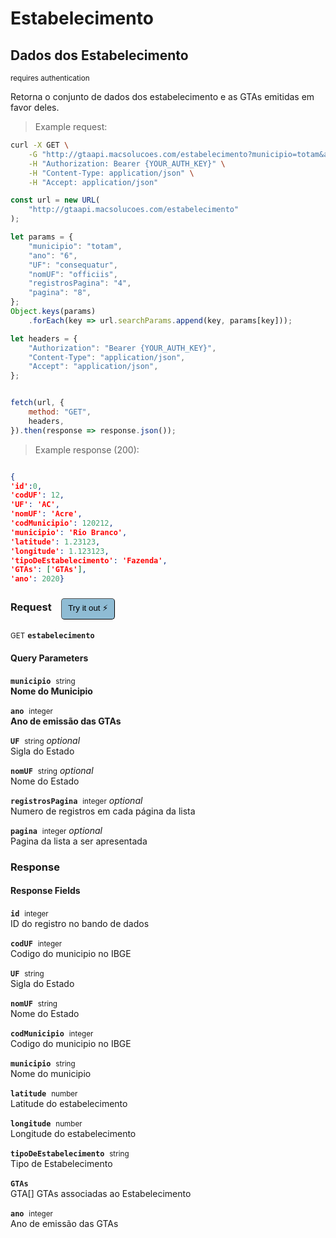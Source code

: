 # Estabelecimento


## Dados dos Estabelecimento

<small class="badge badge-darkred">requires authentication</small>

<aside class="notice">Retorna o conjunto de dados dos estabelecimento e as GTAs emitidas em favor deles.</aside>

> Example request:

```bash
curl -X GET \
    -G "http://gtaapi.macsolucoes.com/estabelecimento?municipio=totam&ano=6&UF=consequatur&nomUF=officiis&registrosPagina=4&pagina=8" \
    -H "Authorization: Bearer {YOUR_AUTH_KEY}" \
    -H "Content-Type: application/json" \
    -H "Accept: application/json"
```

```javascript
const url = new URL(
    "http://gtaapi.macsolucoes.com/estabelecimento"
);

let params = {
    "municipio": "totam",
    "ano": "6",
    "UF": "consequatur",
    "nomUF": "officiis",
    "registrosPagina": "4",
    "pagina": "8",
};
Object.keys(params)
    .forEach(key => url.searchParams.append(key, params[key]));

let headers = {
    "Authorization": "Bearer {YOUR_AUTH_KEY}",
    "Content-Type": "application/json",
    "Accept": "application/json",
};


fetch(url, {
    method: "GET",
    headers,
}).then(response => response.json());
```


> Example response (200):

```json

{
'id':0,
'codUF': 12,
'UF': 'AC',
'nomUF': 'Acre',
'codMunicipio': 120212,
'municipio': 'Rio Branco',
'latitude': 1.23123,
'longitude': 1.123123,
'tipoDeEstabelecimento': 'Fazenda',
'GTAs': ['GTAs'],
'ano': 2020}
```
<div id="execution-results-GETestabelecimento" hidden>
    <blockquote>Received response<span id="execution-response-status-GETestabelecimento"></span>:</blockquote>
    <pre class="json"><code id="execution-response-content-GETestabelecimento"></code></pre>
</div>
<div id="execution-error-GETestabelecimento" hidden>
    <blockquote>Request failed with error:</blockquote>
    <pre><code id="execution-error-message-GETestabelecimento"></code></pre>
</div>
<form id="form-GETestabelecimento" data-method="GET" data-path="estabelecimento" data-authed="1" data-hasfiles="0" data-headers='{"Authorization":"Bearer {YOUR_AUTH_KEY}","Content-Type":"application\/json","Accept":"application\/json"}' onsubmit="event.preventDefault(); executeTryOut('GETestabelecimento', this);">
<h3>
    Request&nbsp;&nbsp;&nbsp;
        <button type="button" style="background-color: #8fbcd4; padding: 5px 10px; border-radius: 5px; border-width: thin;" id="btn-tryout-GETestabelecimento" onclick="tryItOut('GETestabelecimento');">Try it out ⚡</button>
    <button type="button" style="background-color: #c97a7e; padding: 5px 10px; border-radius: 5px; border-width: thin;" id="btn-canceltryout-GETestabelecimento" onclick="cancelTryOut('GETestabelecimento');" hidden>Cancel</button>&nbsp;&nbsp;
    <button type="submit" style="background-color: #6ac174; padding: 5px 10px; border-radius: 5px; border-width: thin;" id="btn-executetryout-GETestabelecimento" hidden>Send Request 💥</button>
    </h3>
<p>
<small class="badge badge-green">GET</small>
 <b><code>estabelecimento</code></b>
</p>
<p>
<label id="auth-GETestabelecimento" hidden>Authorization header: <b><code>Bearer </code></b><input type="text" name="Authorization" data-prefix="Bearer " data-endpoint="GETestabelecimento" data-component="header"></label>
</p>
<h4 class="fancy-heading-panel"><b>Query Parameters</b></h4>
<p>
<b><code>municipio</code></b>&nbsp;&nbsp;<small>string</small>  &nbsp;
<input type="text" name="municipio" data-endpoint="GETestabelecimento" data-component="query" required  hidden>
<br>
<b>Nome do Municipio</b></p>
<p>
<b><code>ano</code></b>&nbsp;&nbsp;<small>integer</small>  &nbsp;
<input type="number" name="ano" data-endpoint="GETestabelecimento" data-component="query" required  hidden>
<br>
<b>Ano de emissão das GTAs</b></p>
<p>
<b><code>UF</code></b>&nbsp;&nbsp;<small>string</small>     <i>optional</i> &nbsp;
<input type="text" name="UF" data-endpoint="GETestabelecimento" data-component="query"  hidden>
<br>
Sigla do Estado</p>
<p>
<b><code>nomUF</code></b>&nbsp;&nbsp;<small>string</small>     <i>optional</i> &nbsp;
<input type="text" name="nomUF" data-endpoint="GETestabelecimento" data-component="query"  hidden>
<br>
Nome do Estado</p>
<p>
<b><code>registrosPagina</code></b>&nbsp;&nbsp;<small>integer</small>     <i>optional</i> &nbsp;
<input type="number" name="registrosPagina" data-endpoint="GETestabelecimento" data-component="query"  hidden>
<br>
Numero de registros em cada página da lista</p>
<p>
<b><code>pagina</code></b>&nbsp;&nbsp;<small>integer</small>     <i>optional</i> &nbsp;
<input type="number" name="pagina" data-endpoint="GETestabelecimento" data-component="query"  hidden>
<br>
Pagina da lista a ser apresentada</p>
</form>

### Response
<h4 class="fancy-heading-panel"><b>Response Fields</b></h4>
<p>
<b><code>id</code></b>&nbsp;&nbsp;<small>integer</small>  &nbsp;
<br>
ID do registro no bando de dados</p>
<p>
<b><code>codUF</code></b>&nbsp;&nbsp;<small>integer</small>  &nbsp;
<br>
Codigo do municipio no IBGE</p>
<p>
<b><code>UF</code></b>&nbsp;&nbsp;<small>string</small>  &nbsp;
<br>
Sigla do Estado</p>
<p>
<b><code>nomUF</code></b>&nbsp;&nbsp;<small>string</small>  &nbsp;
<br>
Nome do Estado</p>
<p>
<b><code>codMunicipio</code></b>&nbsp;&nbsp;<small>integer</small>  &nbsp;
<br>
Codigo do municipio no IBGE</p>
<p>
<b><code>municipio</code></b>&nbsp;&nbsp;<small>string</small>  &nbsp;
<br>
Nome do municipio</p>
<p>
<b><code>latitude</code></b>&nbsp;&nbsp;<small>number</small>  &nbsp;
<br>
Latitude do estabelecimento</p>
<p>
<b><code>longitude</code></b>&nbsp;&nbsp;<small>number</small>  &nbsp;
<br>
Longitude do estabelecimento</p>
<p>
<b><code>tipoDeEstabelecimento</code></b>&nbsp;&nbsp;<small>string</small>  &nbsp;
<br>
Tipo de Estabelecimento</p>
<p>
<b><code>GTAs</code></b>&nbsp;&nbsp;  &nbsp;
<br>
GTA[] GTAs associadas ao Estabelecimento</p>
<p>
<b><code>ano</code></b>&nbsp;&nbsp;<small>integer</small>  &nbsp;
<br>
Ano de emissão das GTAs</p>


